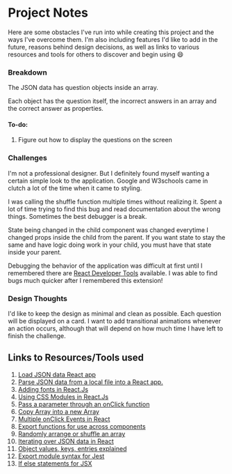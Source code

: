 # Project Notes

Here are some obstacles I've run into while creating this project and the ways I've overcome them. I'm also including features I'd like to add in the future, reasons behind design decisions, as well as links to various resources and tools for others to discover and begin using :smile:

### Breakdown

The JSON data has question objects inside an array.

Each object has the question itself, the incorrect answers in an array and the correct answer as properties.

#### To-do:

1. Figure out how to display the questions on the screen

### Challenges

I'm not a professional designer. But I definitely found myself wanting a certain simple look to the application. Google and W3schools came in clutch a lot of the time when it came to styling.

I was calling the shuffle function multiple times without realizing it. Spent a lot of time trying to find this bug and read documentation about the wrong things. Sometimes the best debugger is a break.

State being changed in the child component was changed everytime I changed props inside the child from the parent. If you want state to stay the same and have logic doing work in your child, you must have that state inside your parent.

Debugging the behavior of the application was difficult at first until I remembered there are [React Developer Tools](https://chrome.google.com/webstore/detail/react-developer-tools/fmkadmapgofadopljbjfkapdkoienihi/related?hl=en) available. I was able to find bugs much quicker after I remembered this extension!

### Design Thoughts

I'd like to keep the design as minimal and clean as possible. Each question will be displayed on a card. I want to add transitional animations whenever an action occurs, although that will depend on how much time I have left to finish the challenge.

## Links to Resources/Tools used

1. [Load JSON data React app](https://stackoverflow.com/questions/33650399/es6-modules-implementation-how-to-load-a-json-file/33650470#33650470)
2. [Parse JSON data from a local file into a React app.](https://stackoverflow.com/questions/37649695/how-can-i-parse-through-local-json-file-in-react-js)
3. [Adding fonts in React.Js](https://stackoverflow.com/questions/40769551/how-to-use-google-fonts-in-react-js)
4. [Using CSS Modules in React.Js](https://create-react-app.dev/docs/adding-a-css-modules-stylesheet/)
5. [Pass a parameter through an onClick function](https://upmostly.com/tutorials/pass-a-parameter-through-onclick-in-react)
6. [Copy Array into a new Array](https://stackoverflow.com/questions/7486085/copy-array-by-value)
7. [Multiple onClick Events in React](https://upmostly.com/tutorials/multiple-onclick-events-in-react-with-examples#call-multiple-functions)
8. [Export functions for use across components](https://stackoverflow.com/questions/32888728/correct-way-to-share-functions-between-components-in-react/32889002)
9. [Randomly arrange or shuffle an array](https://www.w3resource.com/javascript-exercises/javascript-array-exercise-17.php)
10. [Iterating over JSON data in React](https://kirstyburgoine.wordpress.com/2018/01/21/iterating-through-json-data-in-react/)
11. [Object values, keys, entries explained](https://javascript.info/keys-values-entries)
12. [Export module syntax for Jest](https://stackoverflow.com/questions/44302573/module-exports-multiple-functions-in-jest-testing)
13. [If else statements for JSX](https://shripadk.github.io/react/tips/if-else-in-JSX.html#:~:text=if%2Delse%20statements%20don't,function%20calls%20and%20object%20construction.)
